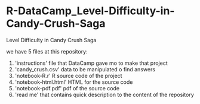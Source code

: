 # R-DataCamp_Level-Difficulty-in-Candy-Crush-Saga
Level Difficulty in Candy Crush Saga


we have 5 files at this repository:
1) 'instructions' file that DataCamp gave mo to make that project
2) 'candy_crush.csv' data to be manipulated o find answers 
3) 'notebook-R.r' R source code of the project
4) 'notebook-html.html' HTML for the source code
5) 'notebook-pdf.pdf' pdf of the source code
6) 'read me' that contains quick description to the content of the repository
